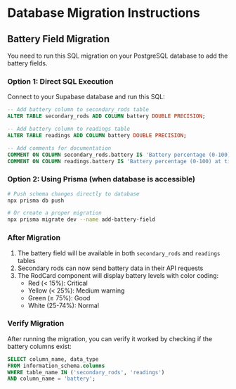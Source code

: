 # Database Migration Instructions

## Battery Field Migration

You need to run this SQL migration on your PostgreSQL database to add the battery fields.

### Option 1: Direct SQL Execution
Connect to your Supabase database and run this SQL:

```sql
-- Add battery column to secondary_rods table
ALTER TABLE secondary_rods ADD COLUMN battery DOUBLE PRECISION;

-- Add battery column to readings table  
ALTER TABLE readings ADD COLUMN battery DOUBLE PRECISION;

-- Add comments for documentation
COMMENT ON COLUMN secondary_rods.battery IS 'Battery percentage (0-100)';
COMMENT ON COLUMN readings.battery IS 'Battery percentage (0-100) at time of reading';
```

### Option 2: Using Prisma (when database is accessible)
```bash
# Push schema changes directly to database
npx prisma db push

# Or create a proper migration
npx prisma migrate dev --name add-battery-field
```

### After Migration
1. The battery field will be available in both `secondary_rods` and `readings` tables
2. Secondary rods can now send battery data in their API requests
3. The RodCard component will display battery levels with color coding:
   - Red (< 15%): Critical
   - Yellow (< 25%): Medium warning  
   - Green (≥ 75%): Good
   - White (25-74%): Normal

### Verify Migration
After running the migration, you can verify it worked by checking if the battery columns exist:

```sql
SELECT column_name, data_type 
FROM information_schema.columns 
WHERE table_name IN ('secondary_rods', 'readings') 
AND column_name = 'battery';
```